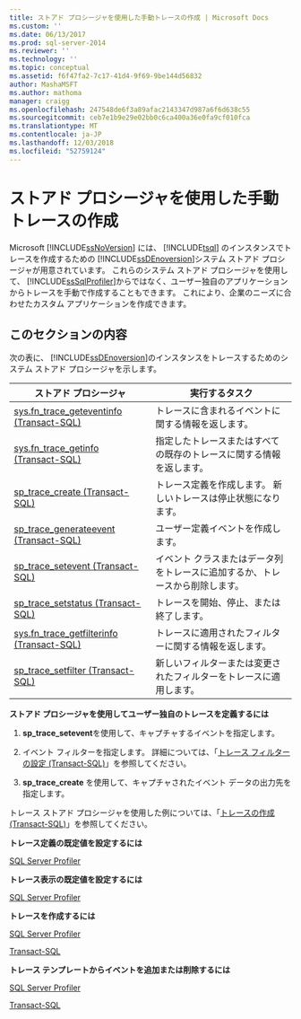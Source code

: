 ```yaml
---
title: ストアド プロシージャを使用した手動トレースの作成 | Microsoft Docs
ms.custom: ''
ms.date: 06/13/2017
ms.prod: sql-server-2014
ms.reviewer: ''
ms.technology: ''
ms.topic: conceptual
ms.assetid: f6f47fa2-7c17-41d4-9f69-9be144d56832
author: MashaMSFT
ms.author: mathoma
manager: craigg
ms.openlocfilehash: 247548de6f3a89afac2143347d987a6f6d638c55
ms.sourcegitcommit: ceb7e1b9e29e02bb0c6ca400a36e0fa9cf010fca
ms.translationtype: MT
ms.contentlocale: ja-JP
ms.lasthandoff: 12/03/2018
ms.locfileid: "52759124"
---
```

# <a name="create-manual-traces-using-stored-procedures"></a>ストアド プロシージャを使用した手動トレースの作成
  Microsoft [!INCLUDE[ssNoVersion](../../includes/ssnoversion-md.md)] には、 [!INCLUDE[tsql](../../includes/tsql-md.md)] のインスタンスでトレースを作成するための [!INCLUDE[ssDEnoversion](../../includes/ssdenoversion-md.md)]システム ストアド プロシージャが用意されています。 これらのシステム ストアド プロシージャを使用して、 [!INCLUDE[ssSqlProfiler](../../includes/sssqlprofiler-md.md)]からではなく、ユーザー独自のアプリケーションからトレースを手動で作成することもできます。 これにより、企業のニーズに合わせたカスタム アプリケーションを作成できます。  
  
## <a name="in-this-section"></a>このセクションの内容  
 次の表に、 [!INCLUDE[ssDEnoversion](../../includes/ssdenoversion-md.md)]のインスタンスをトレースするためのシステム ストアド プロシージャを示します。  
  
|ストアド プロシージャ|実行するタスク|  
|----------------------|--------------------|  
|[sys.fn_trace_geteventinfo &#40;Transact-SQL&#41;](/sql/relational-databases/system-functions/sys-fn-trace-geteventinfo-transact-sql)|トレースに含まれるイベントに関する情報を返します。|  
|[sys.fn_trace_getinfo &#40;Transact-SQL&#41;](/sql/relational-databases/system-functions/sys-fn-trace-getinfo-transact-sql)|指定したトレースまたはすべての既存のトレースに関する情報を返します。|  
|[sp_trace_create &#40;Transact-SQL&#41;](/sql/relational-databases/system-stored-procedures/sp-trace-create-transact-sql)|トレース定義を作成します。 新しいトレースは停止状態になります。|  
|[sp_trace_generateevent &#40;Transact-SQL&#41;](/sql/relational-databases/system-stored-procedures/sp-trace-generateevent-transact-sql)|ユーザー定義イベントを作成します。|  
|[sp_trace_setevent &#40;Transact-SQL&#41;](/sql/relational-databases/system-stored-procedures/sp-trace-setevent-transact-sql)|イベント クラスまたはデータ列をトレースに追加するか、トレースから削除します。|  
|[sp_trace_setstatus &#40;Transact-SQL&#41;](/sql/relational-databases/system-stored-procedures/sp-trace-setstatus-transact-sql)|トレースを開始、停止、または終了します。|  
|[sys.fn_trace_getfilterinfo &#40;Transact-SQL&#41;](/sql/relational-databases/system-functions/sys-fn-trace-getfilterinfo-transact-sql)|トレースに適用されたフィルターに関する情報を返します。|  
|[sp_trace_setfilter &#40;Transact-SQL&#41;](/sql/relational-databases/system-stored-procedures/sp-trace-setfilter-transact-sql)|新しいフィルターまたは変更されたフィルターをトレースに適用します。|  
  
 **ストアド プロシージャを使用してユーザー独自のトレースを定義するには**  
  
1.  **sp_trace_setevent**を使用して、キャプチャするイベントを指定します。  
  
2.  イベント フィルターを指定します。 詳細については、「[トレース フィルターの設定 &#40;Transact-SQL&#41;](../../ssms/agent/set-sql-server-alias-for-sql-server-agent-service-ssms.md)」を参照してください。  
  
3.  **sp_trace_create** を使用して、キャプチャされたイベント データの出力先を指定します。  
  
 トレース ストアド プロシージャを使用した例については、「[トレースの作成 &#40;Transact-SQL&#41;](../sql-trace/create-a-trace-transact-sql.md)」を参照してください。  
  
 **トレース定義の既定値を設定するには**  
  
 [SQL Server Profiler](../../tools/sql-server-profiler/sql-server-profiler.md)  
  
 **トレース表示の既定値を設定するには**  
  
 [SQL Server Profiler](../../tools/sql-server-profiler/set-trace-display-defaults-sql-server-profiler.md)  
  
 **トレースを作成するには**  
  
 [SQL Server Profiler](../../tools/sql-server-profiler/create-a-trace-sql-server-profiler.md)  
  
 [Transact-SQL](../sql-trace/create-a-trace-transact-sql.md)  
  
 **トレース テンプレートからイベントを追加または削除するには**  
  
 [SQL Server Profiler](../../tools/sql-server-profiler/specify-events-and-data-columns-for-a-trace-file-sql-server-profiler.md)  
  
 [Transact-SQL](/sql/relational-databases/system-stored-procedures/sp-trace-setevent-transact-sql)  
  
  
